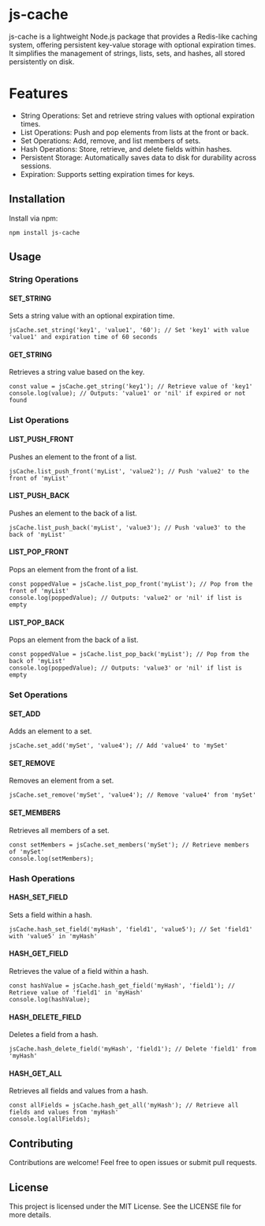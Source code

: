 # js-cache
js-cache is a lightweight Node.js package that provides a Redis-like caching system, offering persistent key-value storage with optional expiration times. It simplifies the management of strings, lists, sets, and hashes, all stored persistently on disk.

# Features
- String Operations: Set and retrieve string values with optional expiration times.
- List Operations: Push and pop elements from lists at the front or back.
- Set Operations: Add, remove, and list members of sets.
- Hash Operations: Store, retrieve, and delete fields within hashes.
- Persistent Storage: Automatically saves data to disk for durability across sessions.
- Expiration: Supports setting expiration times for keys.

## Installation
Install via npm:

```
npm install js-cache
```

## Usage

### String Operations
#### SET_STRING
Sets a string value with an optional expiration time.

```
jsCache.set_string('key1', 'value1', '60'); // Set 'key1' with value 'value1' and expiration time of 60 seconds
```

#### GET_STRING
Retrieves a string value based on the key.

```
const value = jsCache.get_string('key1'); // Retrieve value of 'key1'
console.log(value); // Outputs: 'value1' or 'nil' if expired or not found
```

### List Operations

#### LIST_PUSH_FRONT
Pushes an element to the front of a list.

```
jsCache.list_push_front('myList', 'value2'); // Push 'value2' to the front of 'myList'
```

#### LIST_PUSH_BACK
Pushes an element to the back of a list.

```
jsCache.list_push_back('myList', 'value3'); // Push 'value3' to the back of 'myList'
```

#### LIST_POP_FRONT
Pops an element from the front of a list.

```
const poppedValue = jsCache.list_pop_front('myList'); // Pop from the front of 'myList'
console.log(poppedValue); // Outputs: 'value2' or 'nil' if list is empty
```

#### LIST_POP_BACK
Pops an element from the back of a list.

```
const poppedValue = jsCache.list_pop_back('myList'); // Pop from the back of 'myList'
console.log(poppedValue); // Outputs: 'value3' or 'nil' if list is empty
```

### Set Operations

#### SET_ADD
Adds an element to a set.

```
jsCache.set_add('mySet', 'value4'); // Add 'value4' to 'mySet'
```

#### SET_REMOVE
Removes an element from a set.

```
jsCache.set_remove('mySet', 'value4'); // Remove 'value4' from 'mySet'
```

#### SET_MEMBERS
Retrieves all members of a set.

```
const setMembers = jsCache.set_members('mySet'); // Retrieve members of 'mySet'
console.log(setMembers);
```

### Hash Operations

#### HASH_SET_FIELD
Sets a field within a hash.

```
jsCache.hash_set_field('myHash', 'field1', 'value5'); // Set 'field1' with 'value5' in 'myHash'
```

#### HASH_GET_FIELD
Retrieves the value of a field within a hash.

```
const hashValue = jsCache.hash_get_field('myHash', 'field1'); // Retrieve value of 'field1' in 'myHash'
console.log(hashValue);
```

#### HASH_DELETE_FIELD
Deletes a field from a hash.

```
jsCache.hash_delete_field('myHash', 'field1'); // Delete 'field1' from 'myHash'
```

#### HASH_GET_ALL
Retrieves all fields and values from a hash.

```
const allFields = jsCache.hash_get_all('myHash'); // Retrieve all fields and values from 'myHash'
console.log(allFields);
```


## Contributing
Contributions are welcome! Feel free to open issues or submit pull requests.

## License
This project is licensed under the MIT License. See the LICENSE file for more details.

